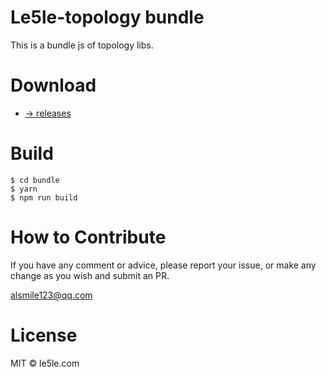 # Le5le-topology bundle

This is a bundle js of topology libs.

# Download

- [→ releases](https://github.com/le5le-com/topology/releases)

# Build

```
$ cd bundle
$ yarn
$ npm run build

```

# How to Contribute

If you have any comment or advice, please report your issue, or make any change as you wish and submit an PR.

alsmile123@qq.com

# License

MIT © le5le.com
